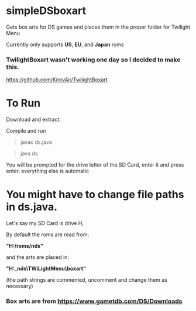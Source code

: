 # simpleDSboxart
Gets box arts for DS games and places them in the proper folder for Twilight Menu

Currently only supports **US**, **EU**, and **Japan** roms

### TwilightBoxart wasn't working one day so I decided to make this.
https://github.com/KirovAir/TwilightBoxart

# To Run

Download and extract.

Compile and run
> javac ds.java

> java ds

You will be prompted for the drive letter of the SD Card, enter it and press enter, everything else is automatic




# You might have to change file paths in ds.java.

Let's say my SD Card is drive H,

By default the roms are read from:   

**"H:/roms/nds"**

and the arts are placed in:          

**"H:\_nds\TWiLightMenu\boxart"**

(the path strings are commented, uncomment and change them as necessary)


### Box arts are from https://www.gametdb.com/DS/Downloads

